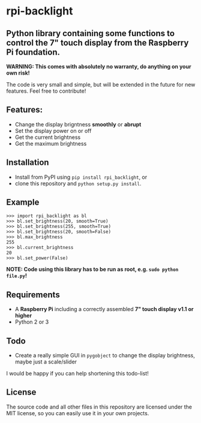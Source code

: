 # rpi-backlight
## Python library containing some functions to control the 7" touch display from the Raspberry Pi foundation.

**WARNING: This comes with absolutely no warranty, do anything on your own risk!**

The code is very small and simple, but will be extended in the future for new features. Feel free to contribute!

## Features:
- Change the display brigntness **smoothly** or **abrupt**
- Set the display power on or off
- Get the current brightness
- Get the maximum brightness

## Installation

- Install from PyPI using `pip install rpi_backlight`, or
- clone this repository and `python setup.py install`.

## Example

    >>> import rpi_backlight as bl
    >>> bl.set_brightness(20, smooth=True)
    >>> bl.set_brightness(255, smooth=True)
    >>> bl.set_brightness(20, smooth=False)
    >>> bl.max_brightness
    255
    >>> bl.current_brightness
    20
    >>> bl.set_power(False)

**NOTE: Code using this library has to be run as root, e.g. `sudo python file.py`!**

## Requirements
- A **Raspberry Pi** including a correctly assembled **7" touch display v1.1 or higher**
- Python 2 or 3

## Todo
- Create a really simple GUI in `pygobject` to change the display brightness, maybe just a scale/slider

I would be happy if you can help shortening this todo-list!

## License
The source code and all other files in this repository are licensed under the MIT license, so you can easily use it in your own projects.
